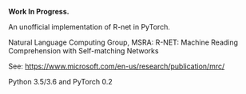 **Work In Progress.**


An unofficial implementation of R-net in PyTorch.

Natural Language Computing Group, MSRA: R-NET: Machine Reading Comprehension with Self-matching Networks

See: https://www.microsoft.com/en-us/research/publication/mrc/



Python 3.5/3.6  and PyTorch 0.2
